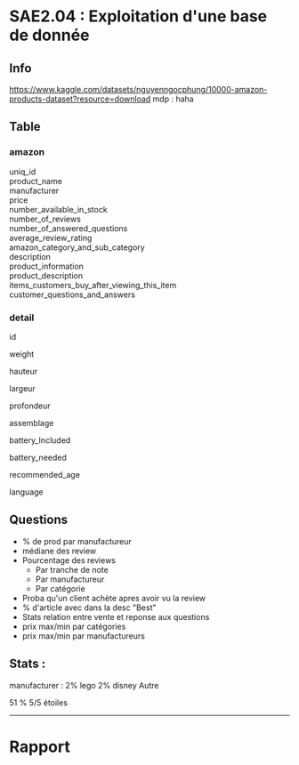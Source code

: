# SAE2.04 : Exploitation d'une base de donnée

## Info

https://www.kaggle.com/datasets/nguyenngocphung/10000-amazon-products-dataset?resource=download
mdp : haha

## Table

### amazon

uniq_id  
product_name  
manufacturer  
price  
number_available_in_stock  
number_of_reviews  
number_of_answered_questions  
average_review_rating  
amazon_category_and_sub_category  
description  
product_information  
product_description  
items_customers_buy_after_viewing_this_item  
customer_questions_and_answers 

### detail

id

weight

hauteur

largeur

profondeur

assemblage

battery_Included

battery_needed

recommended_age

language

## Questions

* % de prod par manufactureur
* médiane des review
* Pourcentage des reviews 
  * Par tranche de note
  * Par manufactureur
  * Par catégorie
* Proba qu'un client achète apres avoir vu la review
* % d'article avec dans la desc "Best"
* Stats relation entre vente et reponse aux questions
* prix max/min par catégories
* prix max/min par manufactureurs


## Stats :
manufacturer :
2% lego
2% disney
Autre

51 % 5/5 étoiles

---

# Rapport
